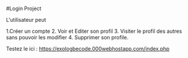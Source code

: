 #Login Project

L'utilisateur peut 

1.Créer un compte 
2. Voir et Editer son profil 
3. Visiter le profil des autres sans pouvoir les modifier
4. Supprimer son profile.


Testez le ici : https://exologbecode.000webhostapp.com/index.php
